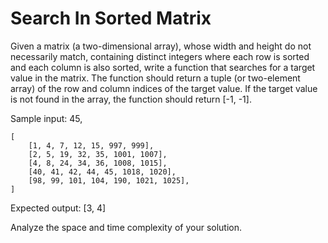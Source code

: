 # Search In Sorted Matrix

Given a matrix (a two-dimensional array), whose width and height do not necessarily match, containing distinct integers where each row is sorted and each column is also sorted, write a function that searches for a target value in the matrix. The function should return a tuple (or two-element array) of the row and column indices of the target value. If the target value is not found in the array, the function should return [-1, -1].

Sample input: 45,

```
[
    [1, 4, 7, 12, 15, 997, 999],
    [2, 5, 19, 32, 35, 1001, 1007],
    [4, 8, 24, 34, 36, 1008, 1015],
    [40, 41, 42, 44, 45, 1018, 1020],
    [98, 99, 101, 104, 190, 1021, 1025],
]
```

Expected output: [3, 4]

Analyze the space and time complexity of your solution.
